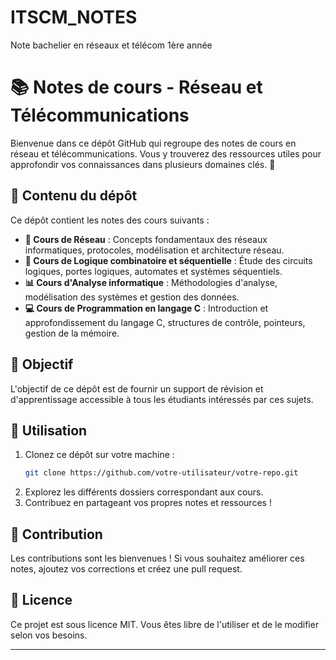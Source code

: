 # ITSCM_NOTES
Note bachelier en réseaux et télécom 1ère année


# 📚 Notes de cours - Réseau et Télécommunications

Bienvenue dans ce dépôt GitHub qui regroupe des notes de cours en réseau et télécommunications. Vous y trouverez des ressources utiles pour approfondir vos connaissances dans plusieurs domaines clés. 🚀

## 📂 Contenu du dépôt

Ce dépôt contient les notes des cours suivants :

- **📡 Cours de Réseau** : Concepts fondamentaux des réseaux informatiques, protocoles, modélisation et architecture réseau.
- **🔢 Cours de Logique combinatoire et séquentielle** : Étude des circuits logiques, portes logiques, automates et systèmes séquentiels.
- **📊 Cours d'Analyse informatique** : Méthodologies d'analyse, modélisation des systèmes et gestion des données.
- **💻 Cours de Programmation en langage C** : Introduction et approfondissement du langage C, structures de contrôle, pointeurs, gestion de la mémoire.

## 🚀 Objectif

L'objectif de ce dépôt est de fournir un support de révision et d'apprentissage accessible à tous les étudiants intéressés par ces sujets.

## 📜 Utilisation

1. Clonez ce dépôt sur votre machine :
   ```sh
   git clone https://github.com/votre-utilisateur/votre-repo.git
   ```
2. Explorez les différents dossiers correspondant aux cours.
3. Contribuez en partageant vos propres notes et ressources !

## 📢 Contribution

Les contributions sont les bienvenues ! Si vous souhaitez améliorer ces notes, ajoutez vos corrections et créez une pull request.

## 📜 Licence

Ce projet est sous licence MIT. Vous êtes libre de l'utiliser et de le modifier selon vos besoins.

---
